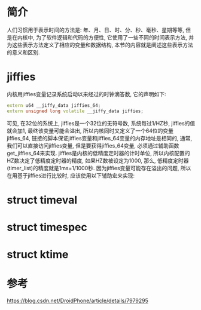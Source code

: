 
# 简介

人们习惯用于表示时间的方法是: 年、月、日、时、分、秒、毫秒、星期等等, 但是在内核中, 为了软件逻辑和代码的方便性, 它使用了一些不同的时间表示方法, 并为这些表示方法定义了相应的变量和数据结构, 本节的内容就是阐述这些表示方法的意义和区别. 

# jiffies

内核用jiffies变量记录系统启动以来经过的时钟滴答数, 它的声明如下: 

```cpp
extern u64 __jiffy_data jiffies_64;
extern unsigned long volatile __jiffy_data jiffies;
```

可见, 在32位的系统上, jiffies是一个32位的无符号数, 系统每过1/HZ秒, jiffies的值就会加1, 最终该变量可能会溢出, 所以内核同时又定义了一个64位的变量jiffies_64, 链接的脚本保证jiffies变量和jiffies_64变量的内存地址是相同的, 通常, 我们可以直接访问jiffies变量, 但是要获得jiffies_64变量, 必须通过辅助函数get_jiffies_64来实现. jiffies是内核的低精度定时器的计时单位, 所以内核配置的HZ数决定了低精度定时器的精度, 如果HZ数被设定为1000, 那么, 低精度定时器(timer_list)的精度就是1ms=1/1000秒. 因为jiffies变量可能存在溢出的问题, 所以在用基于jiffies进行比较时, 应该使用以下辅助宏来实现: 

# struct timeval

# struct timespec

# struct ktime



# 参考

https://blog.csdn.net/DroidPhone/article/details/7979295